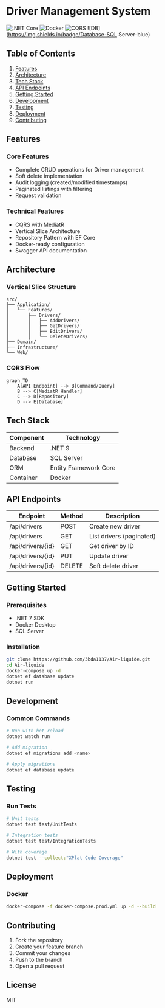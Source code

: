 # Driver Management System

![.NET Core](https://img.shields.io/badge/.NET-7.0-blue)
![Docker](https://img.shields.io/badge/Docker-✓-blue)
![CQRS](https://img.shields.io/badge/Architecture-CQRS_Vertical_Slices-green)
![DB](https://img.shields.io/badge/Database-SQL Server-blue)

## Table of Contents
1. [Features](#features)
2. [Architecture](#architecture)
3. [Tech Stack](#tech-stack)
4. [API Endpoints](#api-endpoints)
5. [Getting Started](#getting-started)
6. [Development](#development)
7. [Testing](#testing)
8. [Deployment](#deployment)
9. [Contributing](#contributing)

## Features
### Core Features
- Complete CRUD operations for Driver management
- Soft delete implementation
- Audit logging (created/modified timestamps)
- Paginated listings with filtering
- Request validation

### Technical Features
- CQRS with MediatR
- Vertical Slice Architecture
- Repository Pattern with EF Core
- Docker-ready configuration
- Swagger API documentation

## Architecture

### Vertical Slice Structure
```
src/
├── Application/
│   └── Features/
│       ├── Drivers/
│       │   ├── AddDrivers/
│       │   ├── GetDrivers/
│       │   ├── EditDrivers/
│       │   └── DeleteDrivers/
├── Domain/
├── Infrastructure/
└── Web/
```

### CQRS Flow
```mermaid
graph TD
    A[API Endpoint] --> B[Command/Query]
    B --> C[MediatR Handler]
    C --> D[Repository]
    D --> E[Database]
```

## Tech Stack
| Component       | Technology             |
|-----------------|-----------------------|
| Backend         | .NET 9                |
| Database        | SQL Server            |
| ORM             | Entity Framework Core |
| Container       | Docker                |

## API Endpoints
| Endpoint           | Method | Description               |
|--------------------|--------|---------------------------|
| /api/drivers       | POST   | Create new driver         |
| /api/drivers       | GET    | List drivers (paginated)  |
| /api/drivers/{id}  | GET    | Get driver by ID          |
| /api/drivers/{id}  | PUT    | Update driver             |
| /api/drivers/{id}  | DELETE | Soft delete driver        |

## Getting Started

### Prerequisites
- .NET 7 SDK
- Docker Desktop
- SQL Server

### Installation
```bash
git clone https://github.com/3bda1137/Air-liquide.git
cd Air-liquide
docker-compose up -d
dotnet ef database update
dotnet run
```

## Development

### Common Commands
```bash
# Run with hot reload
dotnet watch run

# Add migration
dotnet ef migrations add <name>

# Apply migrations
dotnet ef database update
```

## Testing

### Run Tests
```bash
# Unit tests
dotnet test test/UnitTests

# Integration tests
dotnet test test/IntegrationTests

# With coverage
dotnet test --collect:"XPlat Code Coverage"
```

## Deployment

### Docker
```bash
docker-compose -f docker-compose.prod.yml up -d --build
```

## Contributing
1. Fork the repository
2. Create your feature branch
3. Commit your changes
4. Push to the branch
5. Open a pull request

## License
MIT
